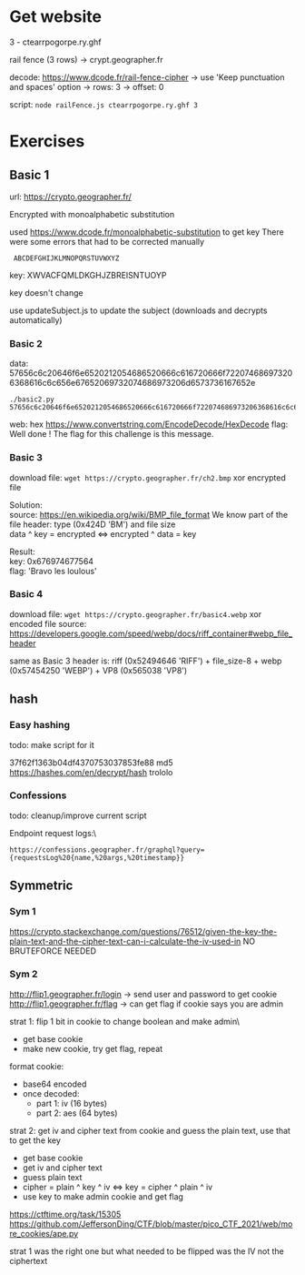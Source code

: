 # Get website

3 - ctearrpogorpe.ry.ghf

rail fence (3 rows) -> crypt.geographer.fr

decode: https://www.dcode.fr/rail-fence-cipher
	-> use 'Keep punctuation and spaces' option
	-> rows: 3
	-> offset: 0

script: ```node railFence.js ctearrpogorpe.ry.ghf 3```

# Exercises

## Basic 1

url: https://crypto.geographer.fr/

Encrypted with monoalphabetic substitution

used https://www.dcode.fr/monoalphabetic-substitution to get key
There were some errors that had to be corrected manually

     ABCDEFGHIJKLMNOPQRSTUVWXYZ
key: XWVACFQMLDKGHJZBREISNTUOYP

key doesn't change

use updateSubject.js to update the subject (downloads and decrypts automatically)

### Basic 2

data: 57656c6c20646f6e6520212054686520666c616720666f722074686973206368616c6c656e67652069732074686973206d6573736167652e

```
./basic2.py 57656c6c20646f6e6520212054686520666c616720666f722074686973206368616c6c656e67652069732074686973206d6573736167652e
```

web: hex https://www.convertstring.com/EncodeDecode/HexDecode
flag: Well done ! The flag for this challenge is this message.

### Basic 3

download file: ```wget https://crypto.geographer.fr/ch2.bmp```
xor encrypted file

Solution:\
source: https://en.wikipedia.org/wiki/BMP_file_format
We know part of the file header: type (0x424D 'BM') and file size\
data ^ key = encrypted <=> encrypted ^ data = key

Result:\
key: 0x676974677564\
flag: 'Bravo les loulous'

### Basic 4

download file: ```wget https://crypto.geographer.fr/basic4.webp```
xor encoded file
source: https://developers.google.com/speed/webp/docs/riff_container#webp_file_header

same as Basic 3
header is: riff (0x52494646 'RIFF') + file_size-8 + webp (0x57454250 'WEBP') + VP8 (0x565038 'VP8')

## hash

### Easy hashing

todo: make script for it

37f62f1363b04df4370753037853fe88
md5
https://hashes.com/en/decrypt/hash
trololo

### Confessions

todo: cleanup/improve current script

Endpoint request logs:\
```
https://confessions.geographer.fr/graphql?query={requestsLog%20{name,%20args,%20timestamp}}
```

## Symmetric

### Sym 1

https://crypto.stackexchange.com/questions/76512/given-the-key-the-plain-text-and-the-cipher-text-can-i-calculate-the-iv-used-in
NO BRUTEFORCE NEEDED

### Sym 2

http://flip1.geographer.fr/login -> send user and password to get cookie
http://flip1.geographer.fr/flag -> can get flag if cookie says you are admin

strat 1: flip 1 bit in cookie to change boolean and make admin\
* get base cookie
* make new cookie, try get flag, repeat

format cookie:
* base64 encoded
* once decoded:
	* part 1: iv (16 bytes)
	* part 2: aes (64 bytes)

strat 2: get iv and cipher text from cookie and guess the plain text, use that to get the key
* get base cookie
* get iv and cipher text
* guess plain text
* cipher = plain ^ key ^ iv <=> key = cipher ^ plain ^ iv
* use key to make admin cookie and get flag

https://ctftime.org/task/15305
https://github.com/JeffersonDing/CTF/blob/master/pico_CTF_2021/web/more_cookies/ape.py

strat 1 was the right one but what needed to be flipped was the IV not the ciphertext
